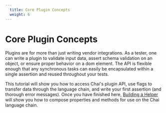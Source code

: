 ```yaml
---
  title: Core Plugin Concepts
  weight: 6
---
```


# Core Plugin Concepts

Plugins are for more than just writing vendor integrations. As a tester, one can write
a plugin to validate input data, assert schema validation on an object, or ensure proper behavior
on a dom element. The API is flexible enough that any synchronous tasks can easily be encapsulated
within a single assertion and reused throughout your tests.

This tutorial will show you how to access Chai's plugin API, use flags to transfer data through
the language chain, and write your first assertion (and thorough error messages). Once you have 
finished here, [Building a Helper](/guide/helpers) will show you how to compose properties and
methods for use on the Chai language chain.
